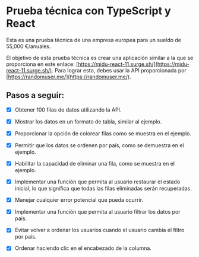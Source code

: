 # Prueba técnica con TypeScript y React

Esta es una prueba técnica de una empresa europea para un sueldo de 55,000 €/anuales.

El objetivo de esta prueba técnica es crear una aplicación similar a la que se proporciona en este enlace: [https://midu-react-11.surge.sh/](https://midu-react-11.surge.sh/). Para lograr esto, debes usar la API proporcionada por [https://randomuser.me/](https://randomuser.me/).

## Pasos a seguir:

- [x] Obtener 100 filas de datos utilizando la API.
- [x] Mostrar los datos en un formato de tabla, similar al ejemplo.
- [x] Proporcionar la opción de colorear filas como se muestra en el ejemplo.
- [x] Permitir que los datos se ordenen por país, como se demuestra en el ejemplo.
- [x] Habilitar la capacidad de eliminar una fila, como se muestra en el ejemplo.
- [x] Implementar una función que permita al usuario restaurar el estado inicial, lo que significa que todas las filas eliminadas serán recuperadas.
- [x] Manejar cualquier error potencial que pueda ocurrir.
- [x] Implementar una función que permita al usuario filtrar los datos por país.
- [x] Evitar volver a ordenar los usuarios cuando el usuario cambia el filtro por país.
- [x] Ordenar haciendo clic en el encabezado de la columna.

